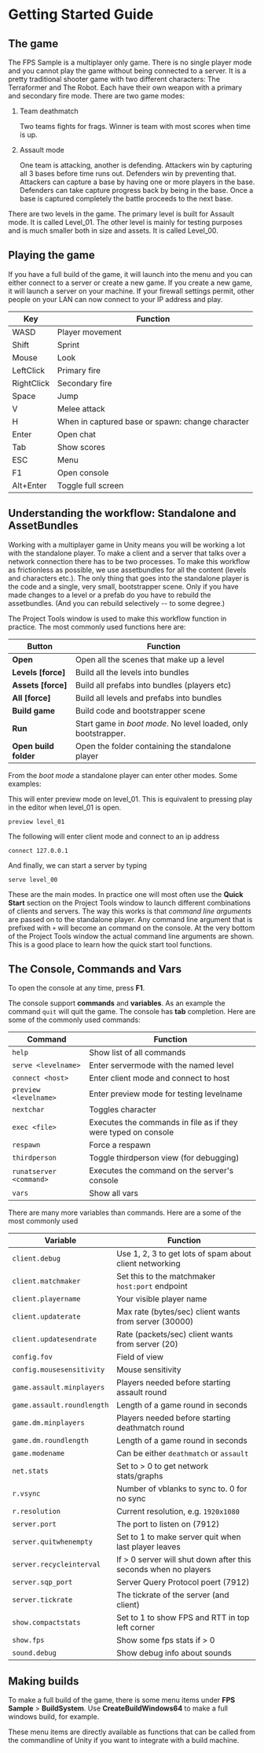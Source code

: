 # Getting Started Guide

## The game

The FPS Sample is a multiplayer only game. There is no single player mode and
you cannot play the game without being connected to a server. It is a pretty
traditional shooter game with two different characters: The Terraformer and
The Robot. Each have their own weapon with a primary and secondary fire mode.
There are two game modes:

1. Team deathmatch

    Two teams fights for frags. Winner is team with most scores when time is up.

2. Assault mode

    One team is attacking, another is defending. Attackers win by capturing all 3 bases before time runs out. Defenders win by preventing that. Attackers can capture a base by having one or more players in the base. Defenders can take capture progress back by being in the base. Once a base is captured completely the battle proceeds to the next base.

There are two levels in the game. The primary level is built for Assault mode. It is called Level_01. The other level is mainly for testing purposes and is much smaller both in size and assets. It is called Level_00.

## Playing the game

If you have a full build of the game, it will launch into the menu and you can either
connect to a server or create a new game. If you create a new game, it will launch a
server on your machine. If your firewall settings permit, other people on your LAN
can now connect to your IP address and play.

Key | Function
--- | --- 
WASD | Player movement
Shift | Sprint
Mouse | Look
LeftClick | Primary fire
RightClick | Secondary fire
Space | Jump
V | Melee attack
H | When in captured base or spawn: change character
Enter | Open chat
Tab | Show scores
ESC | Menu
F1 | Open console
Alt+Enter | Toggle full screen

## Understanding the workflow: Standalone and AssetBundles

Working with a multiplayer game in Unity means you will be working a lot with the
standalone player. To make a client and a server that talks over a network connection there
has to be two processes. To make this workflow as frictionless as possible, we
use assetbundles for all the content (levels and characters etc.). The only thing that
goes into the standalone player is the code and a single,
very small, bootstrapper scene. Only if you have made changes to a level or a prefab
do you have to rebuild the assetbundles. (And you can rebuild selectively -- to some degree.)

The Project Tools window is used to make this workflow function in practice. The most commonly used functions here are:

Button | Function
--- | --- 
__Open__ | Open all the scenes that make up a level
__Levels [force]__ | Build all the levels into bundles
__Assets [force]__ | Build all prefabs into  bundles (players etc)
__All [force]__ | Build all levels and prefabs into bundles
__Build game__ | Build code and bootstrapper scene
__Run__ | Start game in _boot mode_. No level loaded, only bootstrapper.
__Open build folder__ | Open the folder containing the standalone player

From the _boot mode_ a standalone player can enter other modes. Some examples:

This will enter preview mode on level_01. This is equivalent to pressing play in the editor when level_01 is open.
```
preview level_01
```

The following will enter client mode and connect to an ip address
```
connect 127.0.0.1
```

And finally, we can start a server by typing
```
serve level_00
```

These are the main modes. In practice one will most often use the __Quick Start__ section on the
Project Tools window to launch different combinations of clients and servers. The way this works is that _command line arguments_ are passed on to the standalone player. Any command line argument
that is prefixed with `+` will become an command on the console. At the very bottom of the
Project Tools window the actual command line arguments are shown. This is a good place to learn
how the quick start tool functions.

## The Console, Commands and Vars

To open the console at any time, press __F1__.

The console support __commands__ and __variables__. As an example the command `quit` will quit the game. The console has __tab__ completion. Here are some of the commonly used commands:


Command | Function
--- | --- 
`help` | Show list of all commands
`serve <levelname>` | Enter servermode with the named level
`connect <host>` | Enter client mode and connect to host
`preview <levelname>` | Enter preview mode for testing levelname
`nextchar` | Toggles character
`exec <file>` | Executes the commands in file as if they were typed on console
`respawn` | Force a respawn
`thirdperson` | Toggle thirdperson view (for debugging)
`runatserver <command>` | Executes the command on the server's console
`vars` | Show all vars

There are many more variables than commands. Here are a some of the most commonly used

Variable | Function
--- | --- 
`client.debug` | Use 1, 2, 3 to get lots of spam about client networking
`client.matchmaker` | Set this to the matchmaker `host:port` endpoint
`client.playername` | Your visible player name
`client.updaterate` | Max rate (bytes/sec) client wants from server (30000)
`client.updatesendrate` | Rate (packets/sec) client wants from server (20)
`config.fov`| Field of view
`config.mousesensitivity` | Mouse sensitivity
`game.assault.minplayers` | Players needed before starting assault round
`game.assault.roundlength` | Length of a game round in seconds
`game.dm.minplayers` | Players needed before starting deathmatch round
`game.dm.roundlength` | Length of a game round in seconds
`game.modename` | Can be either `deathmatch` or `assault`
`net.stats`| Set to > 0 to get network stats/graphs
`r.vsync` | Number of vblanks to sync to. 0 for no sync
`r.resolution` | Current resolution, e.g. `1920x1080`
`server.port` | The port to listen on (7912)
`server.quitwhenempty` | Set to 1 to make server quit when last player leaves
`server.recycleinterval` | If > 0 server will shut down after this seconds when no players
`server.sqp_port` | Server Query Protocol poert (7912)
`server.tickrate` | The tickrate of the server (and client)
`show.compactstats` | Set to 1 to show FPS and RTT in top left corner
`show.fps` | Show some fps stats if > 0
`sound.debug` | Show debug info about sounds

## Making builds

To make a full build of the game, there is some menu items under __FPS Sample__ > __BuildSystem__. Use __CreateBuildWindows64__ to make a full windows build, for example.

These menu items are directly available as functions that can be called from the commandline of Unity if you want to integrate with a build machine.

